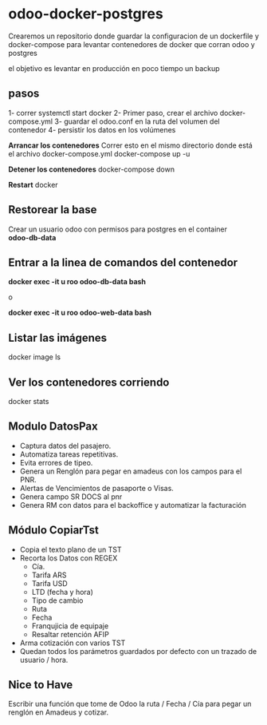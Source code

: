 # odoo-docker-postgres

Crearemos un repositorio donde guardar la configuracion de un dockerfile y docker-compose para levantar contenedores de docker que corran odoo y postgres

el objetivo es levantar en producción en poco tiempo un backup

## pasos
1- correr systemctl start docker
2- Primer paso, crear el archivo docker-compose.yml
3- guardar el odoo.conf en la ruta del volumen del contenedor
4- persistir los datos en los volúmenes

**Arrancar los contenedores**
Correr esto en el mismo directorio donde está el archivo docker-compose.yml
docker-compose up -u

**Detener los contenedores**
docker-compose down 

**Restart**
docker 

## Restorear la base

Crear un usuario odoo con permisos para postgres en el container  
**odoo-db-data**

## Entrar a la linea de comandos del contenedor

**docker exec -it u roo odoo-db-data bash** 

o 

**docker exec -it u roo odoo-web-data bash** 

## Listar las imágenes

docker image ls

## Ver los contenedores corriendo

docker stats

## Modulo DatosPax
- Captura datos del pasajero.
- Automatiza tareas repetitivas.
- Evita errores de tipeo.
- Genera un Renglón para pegar en amadeus con los campos para el PNR.
- Alertas de Vencimientos de pasaporte o Visas.
- Genera campo SR DOCS al pnr
- Genera RM con datos para el backoffice y automatizar la facturación

## Módulo CopiarTst
- Copia el texto plano de un TST
- Recorta los Datos con REGEX
    + Cía. 
    + Tarifa ARS
    + Tarifa USD
    + LTD (fecha y hora)
    + Tipo de cambio
    + Ruta 
    + Fecha
    + Franqujicia de equipaje
    + Resaltar retención AFIP
- Arma cotización con varios TST
- Quedan todos los parámetros guardados por defecto con un trazado de usuario / hora.

## Nice to Have
Escribir una función que tome de Odoo la ruta / Fecha / Cía para pegar un renglón en Amadeus y cotizar.



